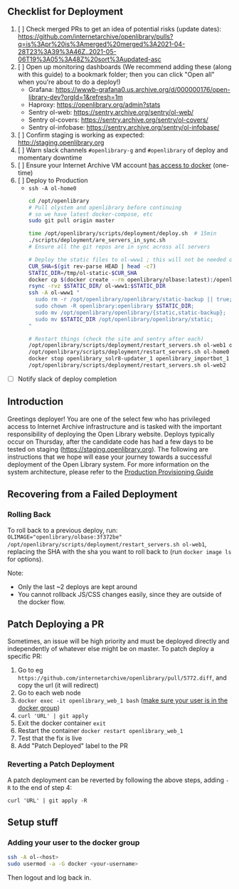 ## Checklist for Deployment

1. [ ] Check merged PRs to get an idea of potential risks (update dates): https://github.com/internetarchive/openlibrary/pulls?q=is%3Apr%20is%3Amerged%20merged%3A2021-04-28T23%3A39%3A46Z..2021-05-06T19%3A05%3A48Z%20sort%3Aupdated-asc
2. [ ] Open up monitoring dashboards (We recommend adding these (along with this guide) to a bookmark folder; then you can click "Open all" when you're about to do a deploy!)
    - Grafana: https://wwwb-grafana0.us.archive.org/d/000000176/open-library-dev?orgId=1&refresh=1m
    - Haproxy: https://openlibrary.org/admin?stats
    - Sentry ol-web: https://sentry.archive.org/sentry/ol-web/
    - Sentry ol-covers: https://sentry.archive.org/sentry/ol-covers/
    - Sentry ol-infobase: https://sentry.archive.org/sentry/ol-infobase/
3. [ ] Confirm staging is working as expected: http://staging.openlibrary.org
4. [ ] Warn slack channels `#openlibrary-g` and `#openlibrary` of deploy and momentary downtime
5. [ ] Ensure your Internet Archive VM account [has access to docker](#adding-your-user-to-the-docker-group) (one-time)
6. [ ] Deploy to Production
    - `ssh -A ol-home0`
        ```sh
        cd /opt/openlibrary
        # Pull olystem and openlibrary before continuing
        # so we have latest docker-compose, etc
        sudo git pull origin master

        time /opt/openlibrary/scripts/deployment/deploy.sh  # 15min
        ./scripts/deployment/are_servers_in_sync.sh
        # Ensure all the git repos are in sync across all servers
        
        # Deploy the static files to ol-www1 ; this will not be needed once it's using docker
        CUR_SHA=$(git rev-parse HEAD | head -c7)        
        STATIC_DIR=/tmp/ol-static-$CUR_SHA
        docker cp $(docker create --rm openlibrary/olbase:latest):/openlibrary/static $STATIC_DIR
        rsync -rvz $STATIC_DIR/ ol-www1:$STATIC_DIR
        ssh -A ol-www1 "
          sudo rm -r /opt/openlibrary/openlibrary/static-backup || true;
          sudo chown -R openlibrary:openlibrary $STATIC_DIR;
          sudo mv /opt/openlibrary/openlibrary/{static,static-backup};
          sudo mv $STATIC_DIR /opt/openlibrary/openlibrary/static;
        "

        # Restart things (check the site and sentry after each)
        /opt/openlibrary/scripts/deployment/restart_servers.sh ol-web1 ol-covers0
        /opt/openlibrary/scripts/deployment/restart_servers.sh ol-home0 && docker restart openlibrary_infobase_nginx_1
        docker stop openlibrary_solr8-updater_1 openlibrary_importbot_1
        /opt/openlibrary/scripts/deployment/restart_servers.sh ol-web2
        ````
- [ ] Notify slack of deploy completion

## Introduction

Greetings deployer! You are one of the select few who has privileged access to Internet Archive infrastructure and is tasked with the important responsibility of deploying the Open Library website. Deploys typically occur on Thursday, after the candidate code has had a few days to be tested on staging (https://staging.openlibrary.org). The following are instructions that we hope will ease your journey towards a successful deployment of the Open Library system. For more information on the system architecture, please refer to the [Production Provisioning Guide](https://github.com/internetarchive/openlibrary/wiki/Production-Service-Architecture) 


## Recovering from a Failed Deployment

### Rolling Back

To roll back to a previous deploy, run: `OLIMAGE="openlibrary/olbase:3f372be" /opt/openlibrary/scripts/deployment/restart_servers.sh ol-web1`, replacing the SHA with the sha you want to roll back to (run `docker image ls` for options).

Note:
- Only the last ~2 deploys are kept around
- You cannot rollback JS/CSS changes easily, since they are outside of the docker flow.

## Patch Deploying a PR

Sometimes, an issue will be high priority and must be deployed directly and independently of whatever else might be on master. To patch deploy a specific PR:

1. Go to eg `https://github.com/internetarchive/openlibrary/pull/5772.diff`, and copy the url (it will redirect)
2. Go to each web node
3. `docker exec -it openlibrary_web_1 bash` ([make sure your user is in the docker group](#adding-your-user-to-the-docker-group))
4. `curl 'URL' | git apply`
5. Exit the docker container `exit`
6. Restart the container `docker restart openlibrary_web_1`
7. Test that the fix is live
8. Add "Patch Deployed" label to the PR

### Reverting a Patch Deployment

A patch deployment can be reverted by following the above steps, adding `-R` to the end of step 4:
```
curl 'URL' | git apply -R
```

## Setup stuff

### Adding your user to the docker group

```sh
ssh -A ol-<host>
sudo usermod -a -G docker <your-username>
```

Then logout and log back in.